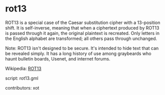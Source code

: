rot13
=====

ROT13 is a special case of the Caesar substitution cipher with a 13-position
shift. It is self-inverse, meaning that when a ciphertext produced by ROT13
is passed through it again, the original plaintext is recreated. Only letters
in the English alphabet are transformed; all others pass through unchanged.

Note: ROT13 isn't designed to be secure. It's intended to hide text that can
be revealed simply. It has a long history of use among graybeards who haunt
bulletin boards, Usenet, and internet forums.

Wikipedia: [ROT13](https://en.wikipedia.org/wiki/ROT13)

script: rot13.gml

contributors: xot
